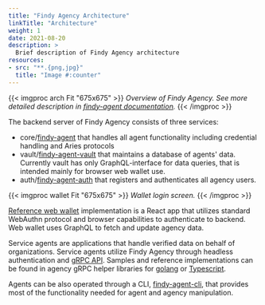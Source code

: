```yaml
---
title: "Findy Agency Architecture"
linkTitle: "Architecture"
weight: 1
date: 2021-08-20
description: >
  Brief description of Findy Agency architecture
resources:
- src: "**.{png,jpg}"
  title: "Image #:counter"
---
```


{{< imgproc arch Fit "675x675" >}}
<em>Overview of Findy Agency. See more detailed description in <a href="https://github.com/findy-network/findy-agent#agency-architecture">findy-agent documentation</a>.</em>
{{< /imgproc >}}

The backend server of Findy Agency consists of three services:

* core/[findy-agent](https://github.com/findy-network/findy-agent) that handles all agent functionality including credential handling and Aries protocols
* vault/[findy-agent-vault](https://github.com/findy-network/findy-agent-vault) that maintains a database of agents' data. Currently vault has only GraphQL-interface for data queries, that is intended mainly for browser web wallet use.
* auth/[findy-agent-auth](https://github.com/findy-network/findy-agent-auth) that registers and authenticates all agency users.

{{< imgproc wallet Fit "675x675" >}}
<em>Wallet login screen.</em>
{{< /imgproc >}}

[Reference web wallet](https://github.com/findy-network/findy-wallet-pwa) implementation is a React app that utilizes standard WebAuthn protocol and browser capabilities to authenticate to backend. Web wallet uses GraphQL to fetch and update agency data.

Service agents are applications that handle verified data on behalf of organizations. Service agents utilize Findy Agency through headless authentication and [gRPC API](https://github.com/findy-network/findy-agent-api). Samples and reference implementations can be found in agency gRPC helper libraries for [golang](https://github.com/findy-network/findy-common-go) or [Typescript](https://github.com/findy-network/findy-common-ts).

Agents can be also operated through a CLI, [findy-agent-cli](https://github.com/findy-network/findy-agent-cli), that provides most of the functionality needed for agent and agency manipulation.
